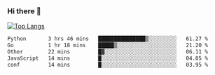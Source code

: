 ### Hi there 👋

<!--
**3Xpl0it3r/3Xpl0it3r** is a ✨ _special_ ✨ repository because its `README.md` (this file) appears on your GitHub profile.

Here are some ideas to get you started:

- 🔭 I’m currently working on ...
- 🌱 I’m currently learning ...
- 👯 I’m looking to collaborate on ...
- 🤔 I’m looking for help with ...
- 💬 Ask me about ...
- 📫 How to reach me: ...
- 😄 Pronouns: ...
- ⚡ Fun fact: ...
-->


[![Top Langs](https://github-readme-stats.vercel.app/api/top-langs/?username=3Xpl0it3r&layout=compact)](https://github.com/3Xpl0it3r/3Xpl0it3r)

<!--START_SECTION:waka-->

```txt
Python       3 hrs 46 mins   ███████████████▒░░░░░░░░░   61.27 %
Go           1 hr 18 mins    █████▒░░░░░░░░░░░░░░░░░░░   21.20 %
Other        22 mins         █▓░░░░░░░░░░░░░░░░░░░░░░░   06.11 %
JavaScript   14 mins         █░░░░░░░░░░░░░░░░░░░░░░░░   04.05 %
conf         14 mins         █░░░░░░░░░░░░░░░░░░░░░░░░   03.95 %
```

<!--END_SECTION:waka-->
